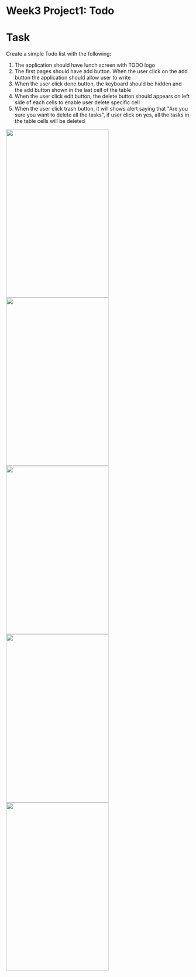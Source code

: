# Week3 Project1: Todo



# Task 
 Create a simple Todo list with the following:
 1. The application should have lunch screen with TODO logo 
 2. The first pages should have add button. When the user click on the add button the application should allow user to write
 3. When the user click done button, the keyboard should be hidden and the add button shown in the last cell of the table 
 4. When the user click edit button, the delete button should appears on left side of each cells to enable user delete specific cell 
 5. When the user click trash button, it will shows alert saying that "Are you sure you want to delete all the tasks", if user click on yes, all the tasks in the table cells will be deleted 
 


<img src="https://user-images.githubusercontent.com/44459664/137014415-3f788db4-9d9f-4517-9fd0-3366ac24996c.png" width="280" height="460"/>  <img src="https://user-images.githubusercontent.com/44459664/137014599-b662aa26-1a2f-48d0-8e8d-c226d77af645.png" width="280" height="460"/>  <img src="https://user-images.githubusercontent.com/44459664/137014946-c57d73f3-4c86-41de-9cbb-5a6a36d18e65.png" width="280" height="460"/>  <img src="https://user-images.githubusercontent.com/44459664/137015071-ab313fe9-9d10-4522-badd-5df87f451b34.png" width="280" height="460"/>   <img src="https://user-images.githubusercontent.com/44459664/137015147-01bca429-3712-4e4e-81e9-1d183035be2c.png" width="280" height="460"/> 






